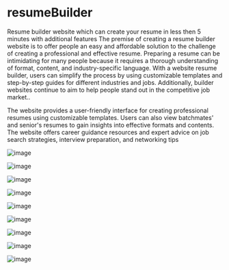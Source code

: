 # resumeBuilder
Resume builder website which can  create your resume in less then 5 minutes with additional features
The premise of creating a resume builder website is to offer people an easy and affordable solution to the challenge of creating a professional and effective resume. Preparing a resume can be intimidating for many people because it requires a thorough understanding of format, content, and industry-specific language. With a website resume builder, users can simplify the process by using customizable templates and step-by-step guides for different industries and jobs. Additionally, builder websites continue to aim to help people stand out in the competitive job market..

The website provides a user-friendly interface for creating professional resumes using customizable templates. Users can also view batchmates' and senior's resumes to gain insights into effective formats and contents. The website offers career guidance resources and expert advice on job search strategies, interview preparation, and networking tips

![image](https://github.com/kaustubh-kislaya/resumeBuilder/assets/118384878/6ec1ff4c-f922-482c-b0ac-409dffa1eb0c)

![image](https://github.com/kaustubh-kislaya/resumeBuilder/assets/118384878/a5331a1d-0958-4fde-ac22-c0fcf5a49837)

![image](https://github.com/kaustubh-kislaya/resumeBuilder/assets/118384878/5d0b60ad-5320-4524-82a5-2421aaf5c02e)

![image](https://github.com/kaustubh-kislaya/resumeBuilder/assets/118384878/453413cf-688a-4bbe-ae4c-d02836391cee)

![image](https://github.com/kaustubh-kislaya/resumeBuilder/assets/118384878/76155411-692e-45b4-a7d3-aa33ced17aad)

![image](https://github.com/kaustubh-kislaya/resumeBuilder/assets/118384878/69e15d1f-638d-49b1-9f55-fa852f306c54)

![image](https://github.com/kaustubh-kislaya/resumeBuilder/assets/118384878/2b6ae2e5-c926-4b17-879c-4af81a26cfd0)

![image](https://github.com/kaustubh-kislaya/resumeBuilder/assets/118384878/4436b120-9673-4d93-b510-1d6ee3063ff2)

![image](https://github.com/kaustubh-kislaya/resumeBuilder/assets/118384878/573adfd7-c005-4f56-a34f-e5ce66959538)
